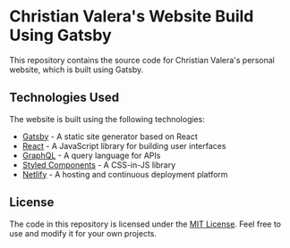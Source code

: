 # Christian Valera's Website Build Using Gatsby

This repository contains the source code for Christian Valera's personal website, which is built using Gatsby.

## Technologies Used

The website is built using the following technologies:

- [Gatsby](https://www.gatsbyjs.com/) - A static site generator based on React
- [React](https://reactjs.org/) - A JavaScript library for building user interfaces
- [GraphQL](https://graphql.org/) - A query language for APIs
- [Styled Components](https://styled-components.com/) - A CSS-in-JS library
- [Netlify](https://www.netlify.com/) - A hosting and continuous deployment platform

## License

The code in this repository is licensed under the [MIT License](https://chat.openai.com/LICENSE). Feel free to use and modify it for your own projects.
